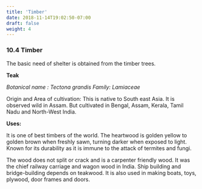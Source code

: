 ```yaml
---
title: 'Timber'
date: 2018-11-14T19:02:50-07:00
draft: false
weight: 4
---
```

### 10.4 Timber

The basic need of shelter is obtained from the timber trees.

**Teak**

_Botanical name : Tectona grandis_ _Family: Lamiaceae_

Origin and Area of cultivation: This is native to South east Asia. It is observed wild in Assam. But cultivated in Bengal, Assam, Kerala, Tamil Nadu and North-West India.

**Uses:**

It is one of best timbers of the world. The heartwood is golden yellow to golden brown when freshly sawn, turning darker when exposed to light. Known for its durability as it is immune to the attack of termites and fungi.

The wood does not split or crack and is a carpenter friendly wood. It was the chief railway carriage and wagon wood in India. Ship building and bridge-building depends on teakwood. It is also used in making boats, toys, plywood, door frames and doors.
